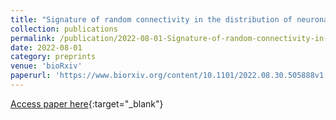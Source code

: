 ```yaml
---
title: "Signature of random connectivity in the distribution of neuronal tuning curves"
collection: publications
permalink: /publication/2022-08-01-Signature-of-random-connectivity-in-the-distribution-of-neuronal-tuning-curves
date: 2022-08-01
category: preprints
venue: 'bioRxiv'
paperurl: 'https://www.biorxiv.org/content/10.1101/2022.08.30.505888v1'
---
```

[Access paper here](https://www.biorxiv.org/content/10.1101/2022.08.30.505888v1){:target="_blank"}
